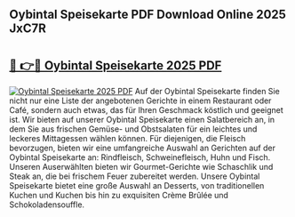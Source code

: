 ## Oybintal Speisekarte PDF Download Online 2025 JxC7R

# <h2><a href="http://gcak2g.nevu.top/?p=Oybintal+Speisekarte">🔗 👉🔴 Oybintal Speisekarte 2025 PDF</a></h2>

[![Oybintal Speisekarte 2025 PDF](https://i.imgur.com/dBaPXMq.png)](http://gcak2g.nevu.top/?p=Oybintal+Speisekarte)
Auf der Oybintal Speisekarte finden Sie nicht nur eine Liste der angebotenen Gerichte in einem Restaurant oder Café, sondern auch etwas, das für Ihren Geschmack köstlich und geeignet ist. Wir bieten auf unserer Oybintal Speisekarte einen Salatbereich an, in dem Sie aus frischen Gemüse- und Obstsalaten für ein leichtes und leckeres Mittagessen wählen können. Für diejenigen, die Fleisch bevorzugen, bieten wir eine umfangreiche Auswahl an Gerichten auf der Oybintal Speisekarte an: Rindfleisch, Schweinefleisch, Huhn und Fisch. Unseren Auserwählten bieten wir Gourmet-Gerichte wie Schaschlik und Steak an, die bei frischem Feuer zubereitet werden. Unsere Oybintal Speisekarte bietet eine große Auswahl an Desserts, von traditionellen Kuchen und Kuchen bis hin zu exquisiten Crème Brûlée und Schokoladensouffle.
